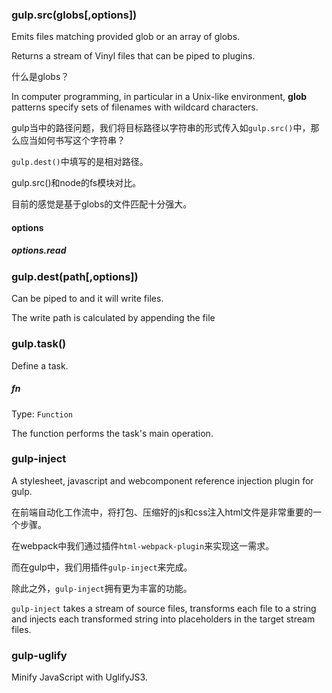 ### gulp.src(globs[,options])

Emits files matching provided glob or an array of globs.

Returns a stream of Vinyl files that can be piped to plugins.

什么是globs？

In computer programming, in particular in a Unix-like environment, **glob** patterns specify sets of filenames with wildcard characters.

gulp当中的路径问题，我们将目标路径以字符串的形式传入如`gulp.src()`中，那么应当如何书写这个字符串？

`gulp.dest()`中填写的是相对路径。

gulp.src()和node的fs模块对比。

目前的感觉是基于globs的文件匹配十分强大。

#### options

##### options.read

### gulp.dest(path[,options])

Can be piped to and it will write files.

The write path is calculated by appending the file 

### gulp.task()

Define a task.

##### fn

Type: `Function`

The function performs the task's main operation.

### gulp-inject

A stylesheet, javascript and webcomponent reference injection plugin for gulp.

在前端自动化工作流中，将打包、压缩好的js和css注入html文件是非常重要的一个步骤。

在webpack中我们通过插件`html-webpack-plugin`来实现这一需求。

而在gulp中，我们用插件`gulp-inject`来完成。

除此之外，`gulp-inject`拥有更为丰富的功能。

`gulp-inject` takes a stream of source files, transforms each file to a string and injects each transformed string into placeholders in the target stream files.

### gulp-uglify

Minify JavaScript with UglifyJS3. 

